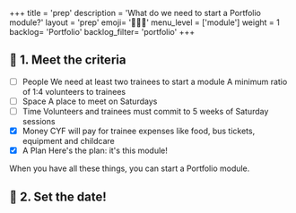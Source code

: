 +++
title = 'prep'
description = 'What do we need to start a Portfolio module?'
layout = 'prep'
emoji= '🧑🏾‍💻'
menu_level = ['module']
weight = 1
backlog= 'Portfolio'
backlog_filter= 'portfolio'
+++

## 🎯 1. Meet the criteria
<!-- CYF-ONLY -->
- [ ] People
      We need at least two trainees to start a module
      A minimum ratio of 1:4 volunteers to trainees
- [ ] Space
      A place to meet on Saturdays
- [ ] Time
      Volunteers and trainees must commit to 5 weeks of Saturday sessions
- [x] Money
      CYF will pay for trainee expenses like food, bus tickets, equipment and childcare
- [x] A Plan
      Here's the plan: it's this module!
<!-- END-CYF-ONLY -->
When you have all these things, you can start a Portfolio module.

## 📅 2. Set the date!
